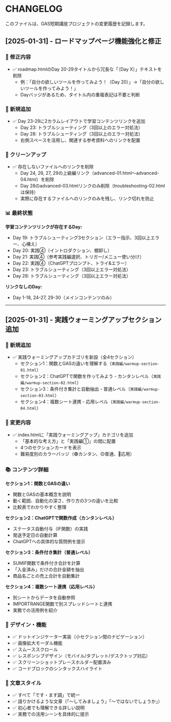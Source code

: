 # CHANGELOG

このファイルは、GAS短期講座プロジェクトの変更履歴を記録します。

## [2025-01-31] - ロードマップページ機能強化と修正

### 🔧 修正内容

- ✅ roadmap.htmlのDay 20-29タイトルから冗長な「（Day X）」テキストを削除
  - 例：「自分の欲しいツールを作ってみよう！（Day 20）」→「自分の欲しいツールを作ってみよう！」
  - Dayバッジがあるため、タイトル内の重複表記は不要と判断

### 🎉 新規追加

- ✅ Day 23-29に2カラムレイアウトで学習コンテンツリンクを追加
  - Day 23: トラブルシューティング（3回以上のエラー対処法）
  - Day 28: トラブルシューティング（3回以上のエラー対処法）
  - 右側スペースを活用し、関連する参考資料へのリンクを配置

### 🧹 クリーンアップ

- ✅ 存在しないファイルへのリンクを削除
  - Day 24, 26, 27, 29の上級編リンク（advanced-01.html〜advanced-04.html）を削除
  - Day 28のadvanced-03.htmlリンクのみ削除（troubleshooting-02.htmlは保持）
  - 実際に存在するファイルへのリンクのみを残し、リンク切れを防止

### 📊 最終状態

**学習コンテンツリンクが存在するDay:**
- Day 19: トラブルシューティング3セクション（エラー指示、3回以上エラー、心構え）
- Day 20: 実践④（イントロダクション、棚卸し）
- Day 21: 実践④（参考実践編選択、トリガー/メニュー使い分け）
- Day 22: 実践④（ChatGPTプロンプト、トライ&エラー）
- Day 23: トラブルシューティング（3回以上エラー対処法）
- Day 28: トラブルシューティング（3回以上エラー対処法）

**リンクなしのDay:**
- Day 1-18, 24-27, 29-30（メインコンテンツのみ）

---

## [2025-01-31] - 実践ウォーミングアップセクション追加

### 🎉 新規追加

- ✅ 実践ウォーミングアップカテゴリを新設（全4セクション）
  - セクション1：関数とGASの違いを理解する（`実践編/warmup-section-01.html`）
  - セクション2：ChatGPTで関数を作ってみよう - カンタンレベル（`実践編/warmup-section-02.html`）
  - セクション3：条件付き集計と自動抽出 - 普通レベル（`実践編/warmup-section-03.html`）
  - セクション4：複数シート連携 - 応用レベル（`実践編/warmup-section-04.html`）

### 📝 変更内容

- ✅ index.htmlに「実践ウォーミングアップ」カテゴリを追加
  - 「基本的な考え方」と「実践編①」の間に配置
  - 4つのセクションカードを表示
  - 難易度別のカラーバッジ（🟢カンタン、🟡普通、🔴応用）

### 📚 コンテンツ詳細

**セクション1：関数とGASの違い**
- 関数とGASの基本概念を説明
- 動く範囲、自動化の深さ、作り方の3つの違いを比較
- 比較表でわかりやすく整理

**セクション2：ChatGPTで関数作成（カンタンレベル）**
- ステータス自動付与（IF関数）の実践
- 発送予定日の自動計算
- ChatGPTへの具体的な質問例を提示

**セクション3：条件付き集計（普通レベル）**
- SUMIF関数で条件付き合計を計算
- 「入金済み」だけの合計金額を抽出
- 商品名ごとの売上合計を自動集計

**セクション4：複数シート連携（応用レベル）**
- 別シートからデータを自動参照
- IMPORTRANGE関数で別スプレッドシートと連携
- 実務での活用例を紹介

### 🎨 デザイン・機能

- ✅ ドットインジケーター実装（小セクション間のナビゲーション）
- ✅ 画像拡大モーダル機能
- ✅ スムーススクロール
- ✅ レスポンシブデザイン（モバイル/タブレット/デスクトップ対応）
- ✅ スクリーンショットプレースホルダー配置済み
- ✅ コードブロックのシンタックスハイライト

### 📖 文章スタイル

- ✅ すべて「です・ます調」で統一
- ✅ 語りかけるような文章（「〜してみましょう」「〜ではないでしょうか」）
- ✅ 初心者でも理解できる詳しい説明
- ✅ 実務での活用シーンを具体的に提示
